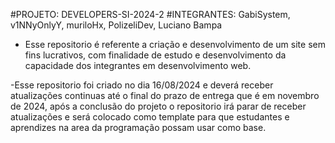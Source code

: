 #PROJETO: DEVELOPERS-SI-2024-2
#INTEGRANTES: GabiSystem, v1NNyOnlyY, muriloHx, PolizeliDev, Luciano Bampa

- Esse repositorio é referente a criação e desenvolvimento de um site sem fins lucrativos,
com finalidade de estudo e desenvolvimento da capacidade dos integrantes em desenvolvimento
web.

-Esse repositorio foi criado no dia 16/08/2024 e deverá receber atualizações continuas até o
final do prazo de entrega que é em novembro de 2024, após a conclusão do projeto o
repositorio irá parar de receber atualizações e será colocado como template para que estudantes
e aprendizes na area da programação possam usar como base.
